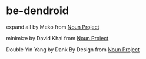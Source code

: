# be-dendroid

expand all by Meko from <a href="https://thenounproject.com/browse/icons/term/expand-all/" target="_blank" title="expand all Icons">Noun Project</a>

minimize by David Khai from <a href="https://thenounproject.com/browse/icons/term/minimize/" target="_blank" title="minimize Icons">Noun Project</a>

Double Yin Yang by Dank By Design from <a href="https://thenounproject.com/browse/icons/term/double-yin-yang/" target="_blank" title="Double Yin Yang Icons">Noun Project</a>